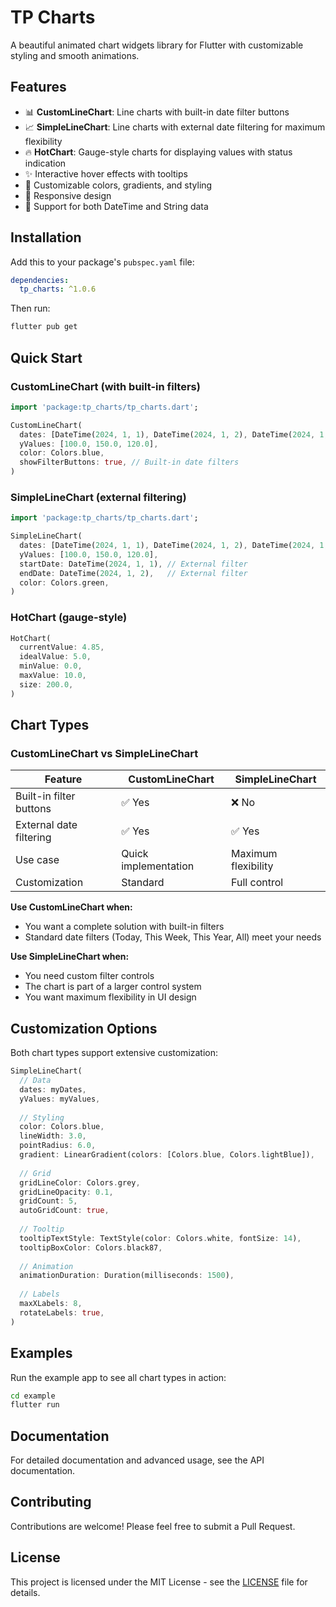 # TP Charts

A beautiful animated chart widgets library for Flutter with customizable styling and smooth animations.

## Features

- 📊 **CustomLineChart**: Line charts with built-in date filter buttons
- 📈 **SimpleLineChart**: Line charts with external date filtering for maximum flexibility  
- 🔥 **HotChart**: Gauge-style charts for displaying values with status indication
- ✨ Interactive hover effects with tooltips
- 🎨 Customizable colors, gradients, and styling
- 📱 Responsive design
- 🎯 Support for both DateTime and String data

## Installation

Add this to your package's `pubspec.yaml` file:

```yaml
dependencies:
  tp_charts: ^1.0.6
```

Then run:

```bash
flutter pub get
```

## Quick Start

### CustomLineChart (with built-in filters)

```dart
import 'package:tp_charts/tp_charts.dart';

CustomLineChart(
  dates: [DateTime(2024, 1, 1), DateTime(2024, 1, 2), DateTime(2024, 1, 3)],
  yValues: [100.0, 150.0, 120.0],
  color: Colors.blue,
  showFilterButtons: true, // Built-in date filters
)
```

### SimpleLineChart (external filtering)

```dart
import 'package:tp_charts/tp_charts.dart';

SimpleLineChart(
  dates: [DateTime(2024, 1, 1), DateTime(2024, 1, 2), DateTime(2024, 1, 3)],
  yValues: [100.0, 150.0, 120.0],
  startDate: DateTime(2024, 1, 1), // External filter
  endDate: DateTime(2024, 1, 2),   // External filter
  color: Colors.green,
)
```

### HotChart (gauge-style)

```dart
HotChart(
  currentValue: 4.85,
  idealValue: 5.0,
  minValue: 0.0,
  maxValue: 10.0,
  size: 200.0,
)
```

## Chart Types

### CustomLineChart vs SimpleLineChart

| Feature | CustomLineChart | SimpleLineChart |
|---------|----------------|-----------------|
| Built-in filter buttons | ✅ Yes | ❌ No |
| External date filtering | ✅ Yes | ✅ Yes |
| Use case | Quick implementation | Maximum flexibility |
| Customization | Standard | Full control |

**Use CustomLineChart when:**
- You want a complete solution with built-in filters
- Standard date filters (Today, This Week, This Year, All) meet your needs

**Use SimpleLineChart when:**
- You need custom filter controls
- The chart is part of a larger control system
- You want maximum flexibility in UI design

## Customization Options

Both chart types support extensive customization:

```dart
SimpleLineChart(
  // Data
  dates: myDates,
  yValues: myValues,
  
  // Styling
  color: Colors.blue,
  lineWidth: 3.0,
  pointRadius: 6.0,
  gradient: LinearGradient(colors: [Colors.blue, Colors.lightBlue]),
  
  // Grid
  gridLineColor: Colors.grey,
  gridLineOpacity: 0.1,
  gridCount: 5,
  autoGridCount: true,
  
  // Tooltip
  tooltipTextStyle: TextStyle(color: Colors.white, fontSize: 14),
  tooltipBoxColor: Colors.black87,
  
  // Animation
  animationDuration: Duration(milliseconds: 1500),
  
  // Labels
  maxXLabels: 8,
  rotateLabels: true,
)
```

## Examples

Run the example app to see all chart types in action:

```bash
cd example
flutter run
```

## Documentation

For detailed documentation and advanced usage, see the API documentation.

## Contributing

Contributions are welcome! Please feel free to submit a Pull Request.

## License

This project is licensed under the MIT License - see the [LICENSE](LICENSE) file for details.
